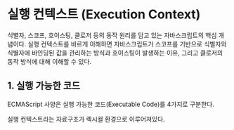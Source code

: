 # 실행 컨텍스트 (Execution Context)

식별자, 스코프, 호이스팅, 클로저 등의 동작 원리를 담고 있는 자바스크립트의 핵심 개념이다. 실행 컨텍스트를 바르게 이해하면 자바스크립트가 스코프를 기반으로 식별자와 식별자에 바인딩된 값을 관리하는 방식과 호이스팅이 발생하는 이유, 그리고 클로저의 동작 방식에 대해 이해할 수 있다.



## 1. 실행 가능한 코드

ECMAScript 사양은 실행 가능한 코드(Executable Code)를 4가지로 구분한다.

실행 컨텍스트라는 자료구조가 렉시컬 환경으로 이루어져있다.

